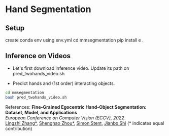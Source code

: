 # Hand Segmentation

## Setup
create conda env using env.yml
cd mmsegmentation
pip install e .

## Inference on Videos

- Let's first download inference video. Update its path on pred_twohands_video.sh

- Predict hands and (1st order) interacting objects.
```bash
cd mmsegmentation
bash pred_twohands_video.sh
```

References:
**Fine-Grained Egocentric Hand-Object Segmentation: Dataset, Model, and Applications**\
*European Conference on Computer Vision (ECCV), 2022*\
[Lingzhi Zhang*](https://owenzlz.github.io/), [Shenghao Zhou*](https://scholar.google.com/citations?user=kWdwbUYAAAAJ&hl=en), [Simon Stent](https://scholar.google.com/citations?user=f3aij5UAAAAJ&hl=en), [Jianbo Shi](https://www.cis.upenn.edu/~jshi/) (* indicates equal contribution)
